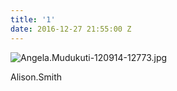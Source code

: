 ```yaml
---
title: '1'
date: 2016-12-27 21:55:00 Z
---
```


 ![Angela.Mudukuti-120914-12773.jpg](/uploads/Angela.Mudukuti-120914-12773.jpg)

Alison.Smith

